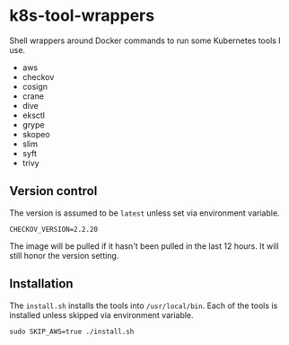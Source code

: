 # k8s-tool-wrappers

Shell wrappers around Docker commands to run some Kubernetes tools I use.

* aws
* checkov
* cosign
* crane
* dive
* eksctl
* grype
* skopeo
* slim
* syft
* trivy

## Version control

The version is assumed to be `latest` unless set via environment variable.

```console
CHECKOV_VERSION=2.2.20
```

The image will be pulled if it hasn't been pulled in the last 12 hours. It will
still honor the version setting.

## Installation

The `install.sh` installs the tools into `/usr/local/bin`. 
Each of the tools is installed unless skipped via environment variable.

```console
sudo SKIP_AWS=true ./install.sh
```
